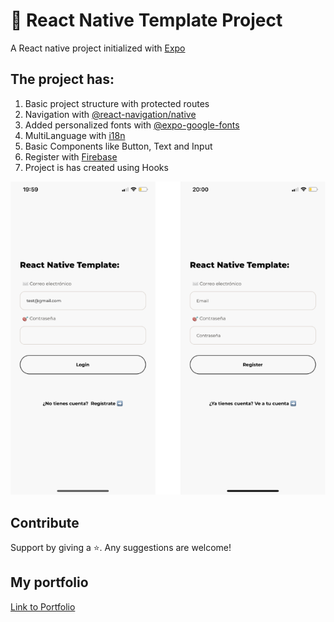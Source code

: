 # 📱 React Native Template Project

A React native project initialized with [Expo](https://docs.expo.io/)

## The project has: 

1. Basic project structure with protected routes
2. Navigation with [@react-navigation/native](https://reactnavigation.org/) 
3. Added personalized fonts with [@expo-google-fonts](https://docs.expo.io/guides/using-custom-fonts/) 
4. MultiLanguage with [i18n](https://www.npmjs.com/package/i18n)
5. Basic Components like Button, Text and Input
6. Register with [Firebase](https://firebase.google.com/)
7. Project is has created using Hooks

![Image App](assets/image-readme.png)

## Contribute

Support by giving a ⭐. 
Any suggestions are welcome!

## My portfolio

[Link to Portfolio](http://www.martamullor.com/)
